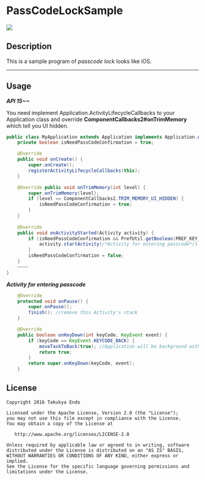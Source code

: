 # PassCodeLockSample
![](art/passcodelock.gif)

## Description
This is a sample program of *passcode lock* looks like iOS.  
****
## Usage
***API 15~~***

You need implement Application.ActivityLifecycleCallbacks to your Application class and override **ComponentCallbacks2#onTrimMemory** which tell you UI hidden.

```java
public class MyApplication extends Application implements Application.ActivityLifecycleCallbacks {
    private boolean isNeedPassCodeConfirmation = true;

    @Override
    public void onCreate() {
        super.onCreate();
        registerActivityLifecycleCallbacks(this);
    }

    @Override public void onTrimMemory(int level) {
        super.onTrimMemory(level);
        if (level == ComponentCallbacks2.TRIM_MEMORY_UI_HIDDEN) {
            isNeedPassCodeConfirmation = true;
        }
    }
    
    @Override
    public void onActivityStarted(Activity activity) {
        if (isNeedPassCodeConfirmation && PrefUtil.getBoolean(PREF_KEY_IS_LOCKED)) {
            activity.startActivity(/*Activity for entering passcode*/);
        }  
        isNeedPassCodeConfirmation = false;
    }
    ~~~~
}
```
  
***Activity for entering passcode***  
```java
    @Override
    protected void onPause() {
        super.onPause();
        finish(); //remove this Activity's stack
    }

    @Override
    public boolean onKeyDown(int keyCode, KeyEvent event) {
        if (keyCode == KeyEvent.KEYCODE_BACK) {
            moveTaskToBack(true); //Application will be background without regard for Activity stack
            return true;
        }
        return super.onKeyDown(keyCode, event);
    }
```
## License

```
Copyright 2016 Takukya Endo

Licensed under the Apache License, Version 2.0 (the "License");
you may not use this file except in compliance with the License.
You may obtain a copy of the License at

   http://www.apache.org/licenses/LICENSE-2.0

Unless required by applicable law or agreed to in writing, software
distributed under the License is distributed on an "AS IS" BASIS,
WITHOUT WARRANTIES OR CONDITIONS OF ANY KIND, either express or implied.
See the License for the specific language governing permissions and
limitations under the License.
```
